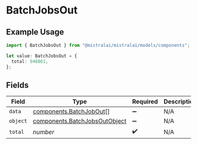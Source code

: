# BatchJobsOut

## Example Usage

```typescript
import { BatchJobsOut } from "@mistralai/mistralai/models/components";

let value: BatchJobsOut = {
  total: 948861,
};
```

## Fields

| Field                                                                          | Type                                                                           | Required                                                                       | Description                                                                    |
| ------------------------------------------------------------------------------ | ------------------------------------------------------------------------------ | ------------------------------------------------------------------------------ | ------------------------------------------------------------------------------ |
| `data`                                                                         | [components.BatchJobOut](../../models/components/batchjobout.md)[]             | :heavy_minus_sign:                                                             | N/A                                                                            |
| `object`                                                                       | [components.BatchJobsOutObject](../../models/components/batchjobsoutobject.md) | :heavy_minus_sign:                                                             | N/A                                                                            |
| `total`                                                                        | *number*                                                                       | :heavy_check_mark:                                                             | N/A                                                                            |